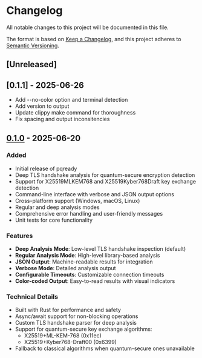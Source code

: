 # Changelog

All notable changes to this project will be documented in this file.

The format is based on [Keep a Changelog](https://keepachangelog.com/en/1.0.0/),
and this project adheres to [Semantic Versioning](https://semver.org/spec/v2.0.0.html).

## [Unreleased]

## [0.1.1] - 2025-06-26
- Add --no-color option and terminal detection
- Add version to output
- Update clippy make command for thoroughness
- Fix spacing and output inconsitencies

## [0.1.0] - 2025-06-20

### Added
- Initial release of pqready
- Deep TLS handshake analysis for quantum-secure encryption detection
- Support for X25519MLKEM768 and X25519Kyber768Draft key exchange detection
- Command-line interface with verbose and JSON output options
- Cross-platform support (Windows, macOS, Linux)
- Regular and deep analysis modes
- Comprehensive error handling and user-friendly messages
- Unit tests for core functionality

### Features
- **Deep Analysis Mode**: Low-level TLS handshake inspection (default)
- **Regular Analysis Mode**: High-level library-based analysis
- **JSON Output**: Machine-readable results for integration
- **Verbose Mode**: Detailed analysis output
- **Configurable Timeouts**: Customizable connection timeouts
- **Color-coded Output**: Easy-to-read results with visual indicators

### Technical Details
- Built with Rust for performance and safety
- Async/await support for non-blocking operations
- Custom TLS handshake parser for deep analysis
- Support for quantum-secure key exchange algorithms:
  - X25519+ML-KEM-768 (0x11ec)
  - X25519+Kyber768-Draft00 (0x6399)
- Fallback to classical algorithms when quantum-secure ones unavailable

[0.1.0]: https://github.com/degan/pqready/releases/tag/v0.1.0 